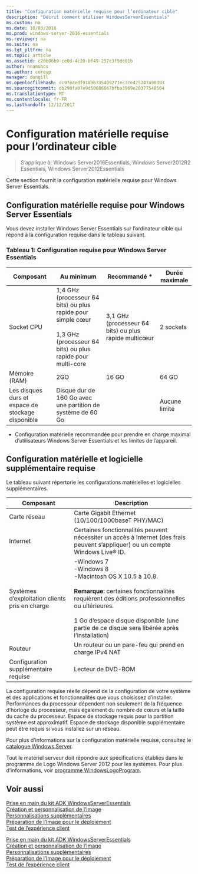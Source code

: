 ```yaml
---
title: "Configuration matérielle requise pour l’ordinateur cible"
description: "Décrit comment utiliser WindowsServerEssentials"
ms.custom: na
ms.date: 10/03/2016
ms.prod: windows-server-2016-essentials
ms.reviewer: na
ms.suite: na
ms.tgt_pltfrm: na
ms.topic: article
ms.assetid: c20b06b9-ce0d-4c20-bf49-257c3f5dc01b
author: nnamuhcs
ms.author: coreyp
manager: dongill
ms.openlocfilehash: cc97eaedf91896735409271ec3ce475247a90393
ms.sourcegitcommit: db290fa07e9d50686667bfba3969e20377548504
ms.translationtype: MT
ms.contentlocale: fr-FR
ms.lasthandoff: 12/12/2017
---
```

# <a name="hardware-requirements-for-the-target-computer"></a>Configuration matérielle requise pour l’ordinateur cible

>S’applique à: Windows Server2016Essentials, Windows Server2012R2 Essentials, Windows Server2012Essentials

Cette section fournit la configuration matérielle requise pour Windows Server Essentials.  
  
## <a name="hardware-requirements-for-windows-server-essentials"></a>Configuration matérielle requise pour Windows Server Essentials  
 Vous devez installer Windows Server Essentials sur l’ordinateur cible qui répond à la configuration requise dans le tableau suivant.  
  
### <a name="table-1--system-requirements-for-windows-server-essentials"></a>Tableau 1: Configuration requise pour Windows Server Essentials  
  
|Composant|Au minimum|Recommandé *|Durée maximale|  
|---------------|-------------|-------------------|-------------|  
|Socket CPU|1,4 GHz (processeur 64 bits) ou plus rapide pour simple cœur<br /><br /> 1,3 GHz (processeur 64 bits) ou plus rapide pour multi-core|3,1 GHz (processeur 64 bits) ou plus rapide multicœur|2 sockets|  
|Mémoire (RAM)|2GO|16 GO|64 GO|  
|Les disques durs et espace de stockage disponible|Disque dur de 160 Go avec une partition de système de 60 Go||Aucune limite|  
  
 * Configuration matérielle recommandée pour prendre en charge maximal d’utilisateurs Windows Server Essentials et les limites de l’appareil.  
  
## <a name="additional-hardware-and-software-requirements"></a>Configuration matérielle et logicielle supplémentaire requise  
 Le tableau suivant répertorie les configurations matérielles et logicielles supplémentaires.  
  
|Composant|Description|  
|---------------|-----------------|  
|Carte réseau|Carte Gigabit Ethernet (10/100/1000baseT PHY/MAC)|  
|Internet|Certaines fonctionnalités peuvent nécessiter un accès à Internet (des frais peuvent s’appliquer) ou un compte Windows Live® ID.|  
|Systèmes d’exploitation clients pris en charge|-Windows 7<br />-Windows 8<br />-Macintosh OS X 10.5 à 10.8.<br /><br /> **Remarque:** certaines fonctionnalités requièrent des éditions professionnelles ou ultérieures.<br /><br /> 1 Go d’espace disque disponible (une partie de ce disque sera libérée après l’installation)|  
|Routeur|Un routeur ou un pare-feu qui prend en charge IPv4 NAT|  
|Configuration supplémentaire requise|Lecteur de DVD-ROM|  
  
 La configuration requise réelle dépend de la configuration de votre système et des applications et fonctionnalités que vous choisissez d’installer. Performances du processeur dépendent non seulement de la fréquence d’horloge du processeur, mais également du nombre de cœurs et la taille du cache du processeur. Espace de stockage requis pour la partition système est approximatif. Espace de stockage disponible supplémentaire peut être requis si vous installez sur un réseau.  
  
 Pour plus d’informations sur la configuration matérielle requise, consultez le [catalogue Windows Server](http://www.windowsservercatalog.com).  
  
 Tout le matériel serveur doit répondre aux spécifications établies dans le programme de Logo Windows Server 2012 pour les systèmes. Pour plus d’informations, voir [programme WindowsLogoProgram](https://www.microsoft.com/whdc/winlogo/hwrequirements.mspx).  
  
## <a name="see-also"></a>Voir aussi  

 [Prise en main du kit ADK WindowsServerEssentials](Getting-Started-with-the-Windows-Server-Essentials-ADK.md)   
 [Création et personnalisation de l’Image](Creating-and-Customizing-the-Image.md)   
 [Personnalisations supplémentaires](Additional-Customizations.md)   
 [Préparation de l’Image pour le déploiement](Preparing-the-Image-for-Deployment.md)   
 [Test de l’expérience client](Testing-the-Customer-Experience.md)

 [Prise en main du kit ADK WindowsServerEssentials](../install/Getting-Started-with-the-Windows-Server-Essentials-ADK.md)   
 [Création et personnalisation de l’Image](../install/Creating-and-Customizing-the-Image.md)   
 [Personnalisations supplémentaires](../install/Additional-Customizations.md)   
 [Préparation de l’Image pour le déploiement](../install/Preparing-the-Image-for-Deployment.md)   
 [Test de l’expérience client](../install/Testing-the-Customer-Experience.md)

